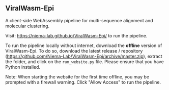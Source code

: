 ## ViralWasm-Epi 

A client-side WebAssembly pipeline for multi-sequence alignment and molecular clustering.

Visit: https://niema-lab.github.io/ViralWasm-Epi/ to run the pipeline.

To run the pipeline locally without internet, download the **offline** version of ViralWasm-Epi. To do so, download the latest release / repository (https://github.com/Niema-Lab/ViralWasm-Epi/archive/master.zip), extract the folder, and click on the `run_website.py` file. Please ensure that you have Python installed. 

Note: When starting the website for the first time offline, you may be prompted with a firewall warning. Click "Allow Access" to run the pipeline.
